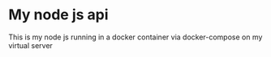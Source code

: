 # My node js api
This is my node js running in a docker container via docker-compose on my virtual server
